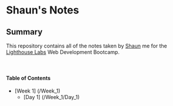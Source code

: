 # Shaun's Notes

## Summary

This repository contains all of the notes taken by [Shaun](https://github.com/Connecshaun) me for the [Lighthouse Labs](https://www.lighthouselabs.ca/) Web Development Bootcamp.
<br>
<br>
<br>
#### Table of Contents
* [Week 1] (/Week_1)
  * [Day 1] (/Week_1/Day_1)